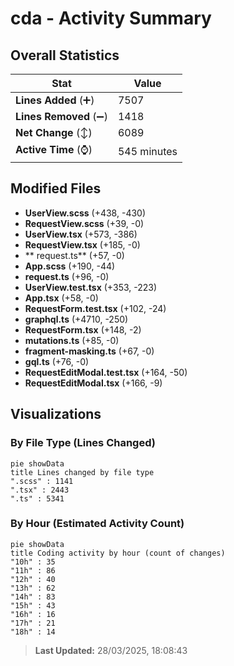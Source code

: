 # cda - Activity Summary 

## Overall Statistics

| Stat                   | Value                                                             |
| ---------------------- | ----------------------------------------------------------------- |
| **Lines Added** (➕)   | 7507                                          |
| **Lines Removed** (➖) | 1418                                        |
| **Net Change** (↕)    | 6089                |
| **Active Time** (⌚)   | 545 minutes |


## Modified Files
- **UserView.scss** (+438, -430)
- **RequestView.scss** (+39, -0)
- **UserView.tsx** (+573, -386)
- **RequestView.tsx** (+185, -0)
- ** request.ts** (+57, -0)
- **App.scss** (+190, -44)
- **request.ts** (+96, -0)
- **UserView.test.tsx** (+353, -223)
- **App.tsx** (+58, -0)
- **RequestForm.test.tsx** (+102, -24)
- **graphql.ts** (+4710, -250)
- **RequestForm.tsx** (+148, -2)
- **mutations.ts** (+85, -0)
- **fragment-masking.ts** (+67, -0)
- **gql.ts** (+76, -0)
- **RequestEditModal.test.tsx** (+164, -50)
- **RequestEditModal.tsx** (+166, -9)

## Visualizations

### By File Type (Lines Changed)

```mermaid
pie showData
title Lines changed by file type
".scss" : 1141
".tsx" : 2443
".ts" : 5341
```

### By Hour (Estimated Activity Count)

```mermaid
pie showData
title Coding activity by hour (count of changes)
"10h" : 35
"11h" : 86
"12h" : 40
"13h" : 62
"14h" : 83
"15h" : 43
"16h" : 16
"17h" : 21
"18h" : 14
```


> **Last Updated:** 28/03/2025, 18:08:43